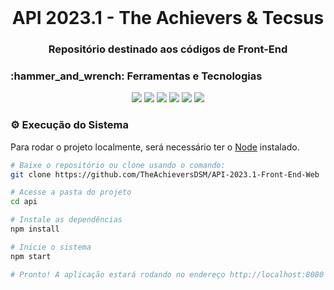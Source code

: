 <br id="inicio">

<h1 align="center">API 2023.1 - The Achievers & Tecsus</h1>
<h3 align="center">Repositório destinado aos códigos de Front-End</h2>

<span id="techtools">
<h3>:hammer_and_wrench: Ferramentas e Tecnologias</h3>
 
<p align="center">
<img src="https://img.shields.io/badge/Figma-5751D3?style=for-the-badge&logo=figma&logoColor=EDF0F9"/>
<img src="https://img.shields.io/badge/Bootstrap-5751D3?style=for-the-badge&logo=bootstrap&logoColor=EDF0F9"/>
<img src="https://img.shields.io/badge/CSS3-5751D3?style=for-the-badge&logo=css3&logoColor=EDF0F9"/> 
<img src="https://img.shields.io/badge/React-5751D3?style=for-the-badge&logo=react&logoColor=EDF0F9"/> 
<img src="https://img.shields.io/badge/JavaScript-5751D3?style=for-the-badge&logo=javascript&logoColor=EDF0F9"/>  
<img src="https://img.shields.io/badge/TypeScript-5751D3?style=for-the-badge&logo=typescript&logoColor=EDF0F9"/> 

</p>

<span id="execution">
<h3>⚙️ Execução do Sistema</h3>
<p>Para rodar o projeto localmente, será necessário ter o <a href="https://nodejs.org/en/download/">Node</a> instalado.</p>

```bash
# Baixe o repositório ou clone usando o comando:
git clone https://github.com/TheAchieversDSM/API-2023.1-Front-End-Web

# Acesse a pasta do projeto
cd api

# Instale as dependências
npm install

# Inicie o sistema
npm start

# Pronto! A aplicação estará rodando no endereço http://localhost:8080
```